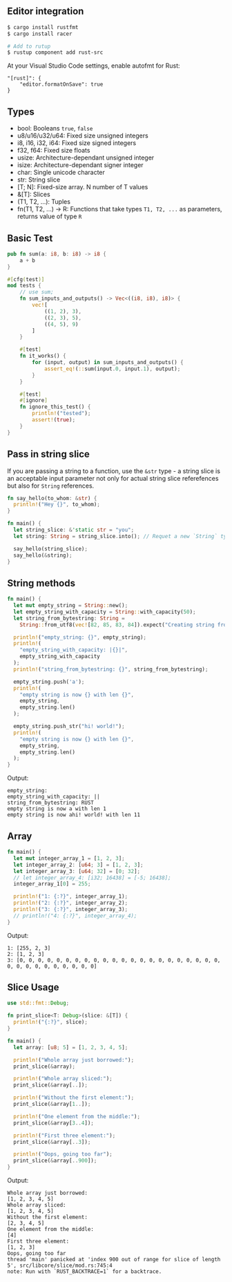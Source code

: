 ## Editor integration

```bash
$ cargo install rustfmt
$ cargo install racer

# Add to rutup
$ rustup component add rust-src
```

At your Visual Studio Code settings, enable autofmt for Rust:

```
"[rust]": {
    "editor.formatOnSave": true
}
```

## Types

- bool: Booleans `true`, `false`
- u8/u16/u32/u64: Fixed size unsigned integers
- i8, i16, i32, i64: Fixed size signed integers
- f32, f64: Fixed size floats
- usize: Architecture-dependant unsigned integer
- isize: Architecture-dependant signer integer
- char: Single unicode character
- str: String slice
- [T; N]: Fixed-size array. N number of T values
- &[T]: Slices
- (T1, T2, ...): Tuples
- fn(T1, T2, ...) -> R: Functions that take types `T1, T2, ...` as parameters, returns value of type `R`


## Basic Test

```rust
pub fn sum(a: i8, b: i8) -> i8 {
    a + b
}

#[cfg(test)]
mod tests {
    // use sum;
    fn sum_inputs_and_outputs() -> Vec<((i8, i8), i8)> {
        vec![
            ((1, 2), 3),
            ((2, 3), 5),
            ((4, 5), 9)
        ]
    }

    #[test]
    fn it_works() {
        for (input, output) in sum_inputs_and_outputs() {
            assert_eq!(::sum(input.0, input.1), output);
        }
    }

    #[test]
    #[ignore]
    fn ignore_this_test() {
        println!("tested");
        assert!(true);
    }
}
```

## Pass in string slice

If you are passing a string to a function, use the `&str` type - a string slice is an acceptable input parameter not only for actual string slice referefences but also for `String` references.
```rust
fn say_hello(to_whom: &str) {
  println!("Hey {}", to_whom);
}

fn main() {
  let string_slice: &'static str = "you";
  let string: String = string_slice.into(); // Requet a new `String` type to be created from a string slice

  say_hello(string_slice);
  say_hello(&string);
}
```

## String methods
```rust
fn main() {
  let mut empty_string = String::new();
  let empty_string_with_capacity = String::with_capacity(50);
  let string_from_bytestring: String =
    String::from_utf8(vec![82, 85, 83, 84]).expect("Creating string from bytestring failed");

  println!("empty_string: {}", empty_string);
  println!(
    "empty_string_with_capacity: |{}|",
    empty_string_with_capacity
  );
  println!("string_from_bytestring: {}", string_from_bytestring);

  empty_string.push('a');
  println!(
    "empty string is now {} with len {}",
    empty_string,
    empty_string.len()
  );

  empty_string.push_str("hi! world!");
  println!(
    "empty string is now {} with len {}",
    empty_string,
    empty_string.len()
  );
}
```

Output: 

```
empty_string:
empty_string_with_capacity: ||
string_from_bytestring: RUST
empty string is now a with len 1
empty string is now ahi! world! with len 11
```

## Array
```rust
fn main() {
  let mut integer_array_1 = [1, 2, 3];
  let integer_array_2: [u64; 3] = [1, 2, 3];
  let integer_array_3: [u64; 32] = [0; 32];
  // let integer_array_4: [i32; 16438] = [-5; 16438];
  integer_array_1[0] = 255;

  println!("1: {:?}", integer_array_1);
  println!("2: {:?}", integer_array_2);
  println!("3: {:?}", integer_array_3);
  // println!("4: {:?}", integer_array_4);
}
```
Output:

```
1: [255, 2, 3]
2: [1, 2, 3]
3: [0, 0, 0, 0, 0, 0, 0, 0, 0, 0, 0, 0, 0, 0, 0, 0, 0, 0, 0, 0, 0, 0, 0, 0, 0, 0, 0, 0, 0, 0, 0, 0]
```

## Slice Usage

```rust
use std::fmt::Debug;

fn print_slice<T: Debug>(slice: &[T]) {
  println!("{:?}", slice);
}

fn main() {
  let array: [u8; 5] = [1, 2, 3, 4, 5];

  println!("Whole array just borrowed:");
  print_slice(&array);

  println!("Whole array sliced:");
  print_slice(&array[..]);

  println!("Without the first element:");
  print_slice(&array[1..]);

  println!("One element from the middle:");
  print_slice(&array[3..4]);

  println!("First three element:");
  print_slice(&array[..3]);

  println!("Oops, going too far");
  print_slice(&array[..900]);
}
```

Output:

```
Whole array just borrowed:
[1, 2, 3, 4, 5]
Whole array sliced:
[1, 2, 3, 4, 5]
Without the first element:
[2, 3, 4, 5]
One element from the middle:
[4]
First three element:
[1, 2, 3]
Oops, going too far
thread 'main' panicked at 'index 900 out of range for slice of length 5', src/libcore/slice/mod.rs:745:4
note: Run with `RUST_BACKTRACE=1` for a backtrace.
```
